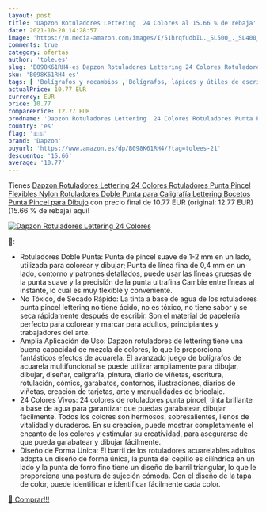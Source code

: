```yaml
---
layout: post
title: 'Dapzon Rotuladores Lettering  24 Colores al 15.66 % de rebaja'
date: 2021-10-20 14:28:57
image: 'https://m.media-amazon.com/images/I/51hrqfudbIL._SL500_._SL400_.jpg'
comments: true
category: ofertas
author: 'tole.es'
slug: 'B098K61RH4-es Dapzon Rotuladores Lettering 24 Colores Rotuladores Punta...'
sku: 'B098K61RH4-es'
tags: [ 'Bolígrafos y recambios','Bolígrafos, lápices y útiles de escritura','Oficina y papelería','Rotuladores de punta fina','dapzon','rotuladores', ]
actualPrice: 10.77 EUR
currency: EUR
price: 10.77
comparePrice: 12.77 EUR
prodname: 'Dapzon Rotuladores Lettering  24 Colores Rotuladores Punta Pincel Flexibles Nylon   Rotuladores Doble Punta para Caligrafía  Lettering  Bocetos  Punta Pincel para Dibujo'
country: 'es'
flag: '🇪🇸'
brand: 'Dapzon'
buyurl: 'https://www.amazon.es/dp/B098K61RH4/?tag=tolees-21'
descuento: '15.66'
average: '10.77'
---
```


Tienes [Dapzon Rotuladores Lettering  24 Colores Rotuladores Punta Pincel Flexibles Nylon   Rotuladores Doble Punta para Caligrafía  Lettering  Bocetos  Punta Pincel para Dibujo](https://www.amazon.es/dp/B098K61RH4/?tag=tolees-21) con precio final de  10.77 EUR (original: 12.77 EUR) (15.66 %  de rebaja) aqui!

[![Dapzon Rotuladores Lettering  24 Colores](https://m.media-amazon.com/images/I/51hrqfudbIL._SL500_._SL400_.jpg)](https://www.amazon.es/dp/B098K61RH4/?tag=tolees-21)

🔎:

- Rotuladores Doble Punta: Punta de pincel suave de 1-2 mm en un lado, utilizada para colorear y dibujar; Punta de línea fina de 0,4 mm en un lado, contorno y patrones detallados, puede usar las líneas gruesas de la punta suave y la precisión de la punta ultrafina Cambie entre líneas al instante, lo cual es muy flexible y conveniente.
- No Tóxico, de Secado Rápido: La tinta a base de agua de los rotuladores punta pincel lettering no tiene ácido, no es tóxico, no tiene sabor y se seca rápidamente después de escribir. Son el material de papelería perfecto para colorear y marcar para adultos, principiantes y trabajadores del arte.
- Amplia Aplicación de Uso: Dapzon rotuladores de lettering tiene una buena capacidad de mezcla de colores, lo que le proporciona fantásticos efectos de acuarela. El avanzado juego de bolígrafos de acuarela multifuncional se puede utilizar ampliamente para dibujar, dibujar, diseñar, caligrafía, pintura, diario de viñetas, escritura, rotulación, cómics, garabatos, contornos, ilustraciones, diarios de viñetas, creación de tarjetas, arte y manualidades de bricolaje.
- 24 Colores Vivos: 24 colores de rotuladores punta pincel, tinta brillante a base de agua para garantizar que puedas garabatear, dibujar fácilmente. Todos los colores son hermosos, sobresalientes, llenos de vitalidad y duraderos. En su creación, puede mostrar completamente el encanto de los colores y estimular su creatividad, para asegurarse de que pueda garabatear y dibujar fácilmente.
- Diseño de Forma Unica: El barril de los rotuladores acuarelables adultos adopta un diseño de forma única, la punta del cepillo es cilíndrica en un lado y la punta de forro fino tiene un diseño de barril triangular, lo que le proporciona una postura de sujeción cómoda. Con el diseño de la tapa de color, puede identificar e identificar fácilmente cada color.

[🛒 Comprar!!!](https://www.amazon.es/dp/B098K61RH4/?tag=tolees-21)
